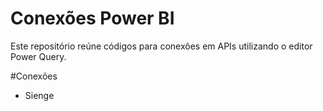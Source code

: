 # Conexões Power BI

Este repositório reúne códigos para conexões em APIs utilizando o editor Power Query.

#Conexões
* Sienge
